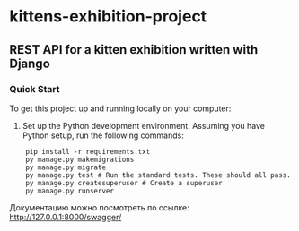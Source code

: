 # kittens-exhibition-project

REST API for a kitten exhibition written with Django
----
### Quick Start
To get this project up and running locally on your computer:

1. Set up the Python development environment.
Assuming you have Python setup, run the following commands:
```
    pip install -r requirements.txt
    py manage.py makemigrations
    py manage.py migrate
    py manage.py test # Run the standard tests. These should all pass.
    py manage.py createsuperuser # Create a superuser
    py manage.py runserver
```
Документацию можно посмотреть по ссылке: http://127.0.0.1:8000/swagger/